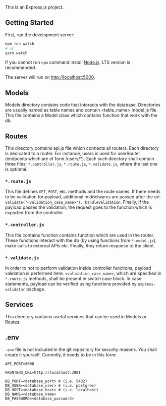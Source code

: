 This is an Express.js project. 

## Getting Started

First, run the development server:

```bash
npm run watch
# or
yarn watch
```

If you cannot run `npm` command install [Node.js](https://nodejs.org/). LTS version is recommended.

The server will run on [http://localhost:5000](http://localhost:5000).

## Models

Models directory contains code that interacts with the database. Directories are usually 
named as table names and contain <table_name>.model.js file. This file contains a Model class which contains function that work with the db. 

## Routes

This directory contains api.js file which connects all routers. Each directory is dedicated to a router. For instance, users is used for userRouter (endpoints which are of form /users/*). Each such directory shall contain three files: `*.controller.js`, `*.route.js`, `*.validate.js`, where the last one is optional. 

### `*.route.js`

This file defines `GET`, `POST`, etc. methods and the route names. If there needs to be validation for payload, additional middelwares are passed after the url: `validate("<validation_case_name>"), handleValidation`. Finally, if the payload passes the validation, the request goes to the function which is exported from the controller.

### `*.controller.js`

This file contains function contains function which are used in the router. These functions interact with the db (by using functions from  `*.model.js`), make calls to external APIs etc. Finally, they return response to the client.

### `*.validate.js`

In order to not to perform validation inside controller functions, payload validation is performed here. `<validation_case_name>`, which are specified in `*.route.js` methods, shall be present in switch case block. In case statements, payload can be verified using functions provided by `express-validator` package.

## Services

This directory contains useful services that can be used in Models or Routes. 

## .env

`.env` file is not included in the git repository for security reasons. You shall create it yourself. Currently, it needs to be in this form:

```
API_PORT=5000

FRONTEND_URL=http://localhost:3001

DB_PORT=<database_port> # (i.e. 5432)
DB_USER=<database_user> # (i.e. postgres)
DB_HOST=<database_host> # (i.e. localhost)
DB_NAME=<database_name>
DB_PASSWORD=<database_password>
```